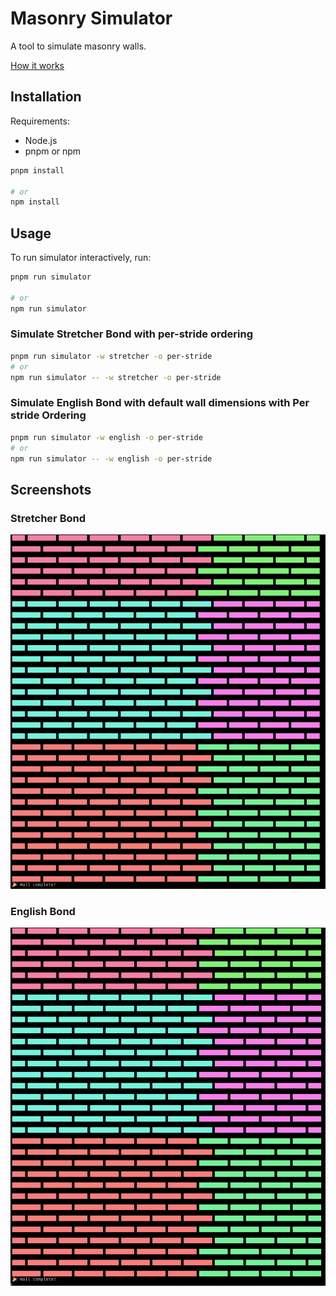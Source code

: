 # Masonry Simulator

A tool to simulate masonry walls.

[How it works](./docs/how-it-works.md)

## Installation

Requirements:

- Node.js
- pnpm or npm

```bash
pnpm install

# or
npm install
```

## Usage

To run simulator interactively, run:

```bash
pnpm run simulator

# or
npm run simulator
```

### Simulate Stretcher Bond with per-stride ordering

```bash
pnpm run simulator -w stretcher -o per-stride
# or
npm run simulator -- -w stretcher -o per-stride
```

### Simulate English Bond with default wall dimensions with Per stride Ordering

```bash
pnpm run simulator -w english -o per-stride
# or
npm run simulator -- -w english -o per-stride
```

## Screenshots

### Stretcher Bond
![English Bond](./docs/screenshot-english.png)


### English Bond
![Stretcher Bond](./docs/screenshot-stretcher.png)


